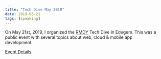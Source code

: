 ```yaml
---
title: "Tech Dive May 2019"
date: 2019-05-21
tags: [speaking]
---
```


On May 21st, 2019, I organized the [RMDY](https://rmdy.be/) Tech Dive in Edegem. This was a public event with several topics about web, cloud & mobile app development.

[Event Details](https://www.eventbrite.com/e/tech-dive-tickets-60049606991)
